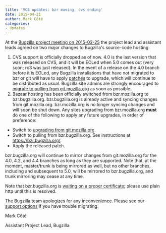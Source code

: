 ```yaml
---
title: 'VCS updates: bzr moving, cvs ending'
date: 2015-04-21
author: Mark Côté
categories:
- Updates
---
```

At the [Bugzilla project meeting
on 2015-03-25](https://wiki.mozilla.org/Bugzilla:Meetings:2015-03-25)
the project lead and assistant leads agreed on two major changes to
Bugzilla's source-code hosting:

1.  CVS support is officially dropped as of now. 4.0 is the last version
    that was released on CVS, and it will be EOLed when 5.0 comes out
    (very soon; rc3 was just released). In the event of a release on the
    4.0 branch before it is EOLed, any Bugzilla installations that have
    not migrated to bzr or git will have to apply
    [patches](https://www.bugzilla.org/download/#v40) to upgrade, which
    will continue to be distributed as usual. Bugzilla site admins are
    strongly encouraged to [migrate to pulling from
    git.mozilla.org](//bugzilla.readthedocs.org/en/latest/installing/migrating-from-cvs.html)
    as soon as possible.
2.  Bazaar hosting has been officially switched from bzr.mozilla.org to
    bzr.bugzilla.org. bzr.bugzilla.org is already active and syncing
    changes from git.mozilla.org. bzr.mozilla.org is no longer syncing
    changes and will soon be shut down. Any sites upgrading from
    bzr.mozilla.org **must** do one of the following to apply any future
    upgrades, in order of preference:



  - Switch to [upgrading from
    git.mozilla.org](//bugzilla.readthedocs.org/en/latest/installing/migrating-from-bzr.html).
  - Switch to pulling from bzr.bugzilla.org. See instructions at
    <https://bzr.bugzilla.org/>.
  - Apply the released patch.

bzr.bugzilla.org will continue to mirror changes from git.mozilla.org
for the 4.0, 4.2, and 4.4 branches as long as they are supported. Note
that, at the moment, master/trunk is being mirrored as well, but no
other branches, including and subsequent to 5.0, will be mirrored to
bzr.bugzilla.org, and trunk mirroring may cease at any time.

Note that bzr.bugzilla.org is [waiting on a proper
certificate](https://bugzilla.mozilla.org/show_bug.cgi?id=1155525);
please use plain http until this is resolved.

The Bugzilla team apologizes for any inconvenience. Please see our
[support options](https://www.bugzilla.org/support/) if you have trouble
migrating.

Mark Côté  

Assistant Project Lead, Bugzilla
